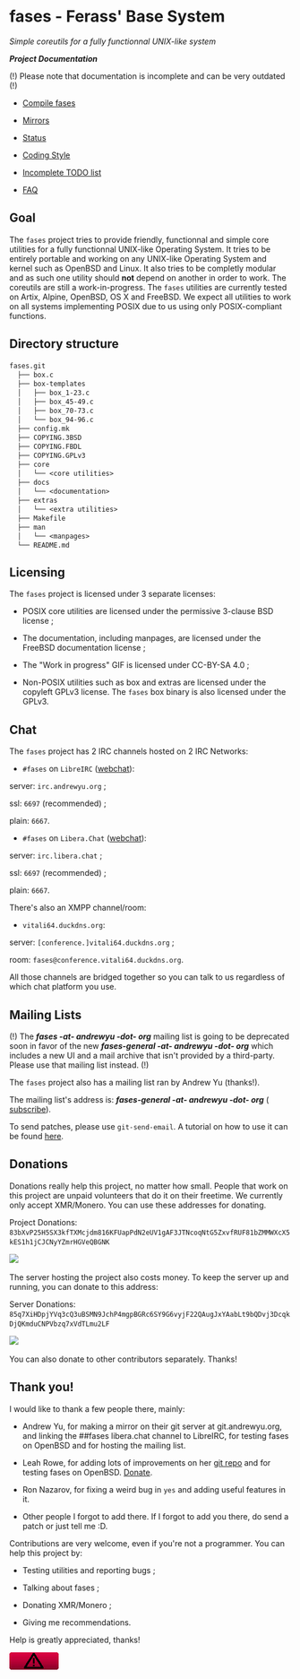 # fases - Ferass' Base System

*Simple coreutils for a fully functionnal UNIX-like system*

***Project Documentation***

(!) Please note that documentation is incomplete and can be very outdated (!)

- [Compile fases](docs/COMPILE.md)

- [Mirrors](docs/MIRRORS.md)

- [Status](docs/STATUS.md)

- [Coding Style](docs/CODING_STYLE.md)

- [Incomplete TODO list](docs/TODO.md)

- [FAQ](docs/FAQ.md)

## Goal

The `fases` project tries to provide friendly, functionnal and simple core 
utilities for a fully functionnal UNIX-like Operating System. It tries to 
be entirely portable and working on any UNIX-like Operating System and kernel 
such as OpenBSD and Linux. It also tries to be completly modular and as such 
one utility should **not** depend on another in order to work. The coreutils 
are still a work-in-progress.
The `fases` utilities are currently tested on Artix, Alpine, OpenBSD, OS X and
FreeBSD. We expect all utilities to work on all systems implementing POSIX 
due to us using only POSIX-compliant functions.

## Directory structure

```
fases.git
  ├── box.c
  ├── box-templates
  │   ├── box_1-23.c
  │   ├── box_45-49.c
  │   ├── box_70-73.c
  │   └── box_94-96.c
  ├── config.mk
  ├── COPYING.3BSD
  ├── COPYING.FBDL
  ├── COPYING.GPLv3
  ├── core
  │   └── <core utilities>
  ├── docs
  │   └── <documentation>
  ├── extras
  │   └── <extra utilities>
  ├── Makefile
  ├── man
  │   └── <manpages>
  └── README.md
```

## Licensing

The `fases` project is licensed under 3 separate licenses:

- POSIX core utilities are licensed under the permissive 3-clause BSD license ;

- The documentation, including manpages, are licensed under the FreeBSD 
documentation license ;

- The "Work in progress" GIF is licensed under CC-BY-SA 4.0 ;

- Non-POSIX utilities such as box and extras are licensed under the copyleft 
GPLv3 license. The `fases` box binary is also licensed under the GPLv3.

## Chat

The `fases` project has 2 IRC channels hosted on 2 IRC Networks:

- `#fases` on `LibreIRC` ([webchat](https://kiwi.andrewyu.org/#fases)):

server: `irc.andrewyu.org` ;

ssl: `6697` (recommended) ;

plain: `6667`.

- `#fases` on `Libera.Chat` ([webchat](https://web.libera.chat/#fases)):

server: `irc.libera.chat` ;

ssl: `6697` (recommended) ;

plain: `6667`.

There's also an XMPP channel/room:

- `vitali64.duckdns.org`:

server: `[conference.]vitali64.duckdns.org` ;

room: `fases@conference.vitali64.duckdns.org`.

All those channels are bridged together so you can talk to us regardless of 
which chat platform you use.

## Mailing Lists

(!) The ***fases -at- andrewyu -dot- org*** mailing list is going to be 
deprecated soon in favor of the new 
***fases-general -at- andrewyu -dot- org*** which includes a new UI and 
a mail archive that isn't provided by a third-party. Please use that 
mailing list instead. (!)

The `fases` project also has a mailing list ran by Andrew Yu (thanks!).

The mailing list's address is: 
***fases-general -at- andrewyu -dot- org*** 
(
[subscribe](https://mail.andrewyu.org/mailman/listinfo/fases-general)). 

To send patches, please use `git-send-email`. A tutorial on how to use 
it can be found [here](https://git-send-email.io/).

## Donations

Donations really help this project, no matter how small. People that work 
on this project are unpaid volunteers that do it on their freetime.
We currently only accept XMR/Monero. You can use these addresses for 
donating.

Project Donations: 
`
83bXvP25H5SX3kfTXMcjdm816KFUapPdN2eUV1gAF3JTNcoqNtG5ZxvfRUF81bZMMWXcX5kES1h1jCJCNyYZmrHGVeQBGNK
`

![](docs/FasesDonationsQR.png)

The server hosting the project also costs money. To keep the server up and 
running, you can donate to this address:

Server Donations: 
`
85q7XiHDpjYVq3cQ3uBSMN9JchP4mgpBGRc6SY9G6vyjF22QAugJxYAabLt9bQDvj3DcqkDjQKmduCNPVbzq7xVdTLmu2LF
`

![](docs/ServerDonationsQR.png)

You can also donate to other contributors separately. Thanks!

## Thank you!

I would like to thank a few people there, mainly:

- Andrew Yu, for making a mirror on their git server at git.andrewyu.org, and 
linking the ##fases libera.chat channel to LibreIRC, for testing fases on
OpenBSD and for hosting the mailing list.

- Leah Rowe, for adding lots of improvements on her 
[git repo](https://notabug.org/vimuser/fases) and for testing fases on OpenBSD.
[Donate](https://www.patreon.com/libreleah).

- Ron Nazarov, for fixing a weird bug in `yes` and adding useful features in 
it.

- Other people I forgot to add there. If I forgot to add you there, do send 
a patch or just tell me :D.

Contributions are very welcome, even if you're not a programmer. You can help 
this project by:

- Testing utilities and reporting bugs ;

- Talking about fases ;

- Donating XMR/Monero ;

- Giving me recommendations.

Help is greatly appreciated, thanks!

![](./wip.gif)
